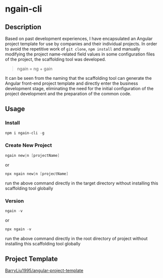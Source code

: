 # ngain-cli

## Description

Based on past development experiences, I have encapsulated an Angular project template for use by companies and their individual projects. In order to avoid the repetitive work of `git clone`, `npm install` and manually modifying the project name-related field values in some configuration files of the project, the scaffolding tool was developed.

> ngain = ng + gain

It can be seen from the naming that the scaffolding tool can generate the Angular front-end project template and directly enter the business development stage, eliminating the need for the initial configuration of the project development and the preparation of the common code.



## Usage

### Install

```powershell
npm i ngain-cli -g
```



### Create New Project

```powershell
ngain new|n [projectName]
```

or

```powershell
npx ngain new|n [projectName]
```

run the above command directly in the target directory without installing this scaffolding tool globally



### Version

```powershell
ngain -v
```

or

```powershell
npx ngain -v
```

run the above command directly in the root directory of project without installing this scaffolding tool globally



## Project Template

[BarryLiu1995/angular-project-template](https://github.com/BarryLiu1995/angular-project-template)
